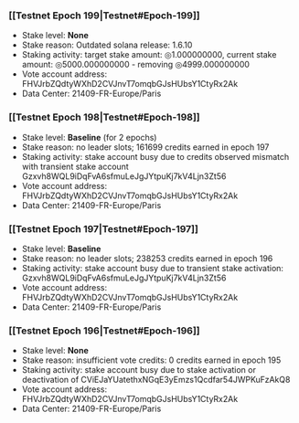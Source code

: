 ### [[Testnet Epoch 199|Testnet#Epoch-199]]
* Stake level: **None**
* Stake reason: Outdated solana release: 1.6.10
* Staking activity: target stake amount: ◎1.000000000, current stake amount: ◎5000.000000000 - removing ◎4999.000000000
* Vote account address: FHVJrbZQdtyWXhD2CVJnvT7omqbGJsHUbsY1CtyRx2Ak
* Data Center: 21409-FR-Europe/Paris
### [[Testnet Epoch 198|Testnet#Epoch-198]]
* Stake level: **Baseline** (for 2 epochs)
* Stake reason: no leader slots; 161699 credits earned in epoch 197
* Staking activity: stake account busy due to credits observed mismatch with transient stake account Gzxvh8WQL9iDqFvA6sfmuLeJgJYtpuKj7kV4Ljn3Zt56
* Vote account address: FHVJrbZQdtyWXhD2CVJnvT7omqbGJsHUbsY1CtyRx2Ak
* Data Center: 21409-FR-Europe/Paris
### [[Testnet Epoch 197|Testnet#Epoch-197]]
* Stake level: **Baseline**
* Stake reason: no leader slots; 238253 credits earned in epoch 196
* Staking activity: stake account busy due to transient stake activation: Gzxvh8WQL9iDqFvA6sfmuLeJgJYtpuKj7kV4Ljn3Zt56
* Vote account address: FHVJrbZQdtyWXhD2CVJnvT7omqbGJsHUbsY1CtyRx2Ak
* Data Center: 21409-FR-Europe/Paris
### [[Testnet Epoch 196|Testnet#Epoch-196]]
* Stake level: **None**
* Stake reason: insufficient vote credits: 0 credits earned in epoch 195
* Staking activity: stake account busy due to stake activation or deactivation of CViEJaYUatethxNGqE3yEmzs1Qcdfar54JWPKuFzAkQ8
* Vote account address: FHVJrbZQdtyWXhD2CVJnvT7omqbGJsHUbsY1CtyRx2Ak
* Data Center: 21409-FR-Europe/Paris